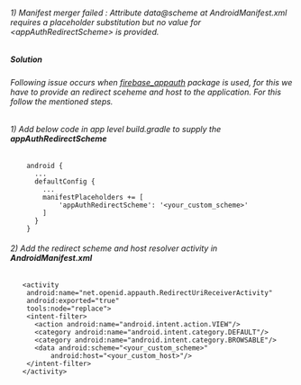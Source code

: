 ###### 1)  Manifest merger failed : Attribute data@scheme at AndroidManifest.xml requires a placeholder substitution but no value for \<appAuthRedirectScheme\> is provided.

##### ***Solution***
 ###### Following issue occurs when [firebase_appauth](https://pub.dev/packages/firebase_auth) package is used, for this we have to provide an redirect sceheme and host to the application. For this follow the mentioned steps.
 ###### 1) Add below code in app level build.gradle to supply the **appAuthRedirectScheme**
        android {
          ...
          defaultConfig {
            ...
            manifestPlaceholders += [
                'appAuthRedirectScheme': '<your_custom_scheme>'
            ]
          }
        }
###### 2) Add the redirect scheme and host resolver activity in **AndroidManifest.xml**
       <activity
        android:name="net.openid.appauth.RedirectUriReceiverActivity"
        android:exported="true"
        tools:node="replace">
        <intent-filter>
          <action android:name="android.intent.action.VIEW"/>
          <category android:name="android.intent.category.DEFAULT"/>
          <category android:name="android.intent.category.BROWSABLE"/>
          <data android:scheme="<your_custom_scheme>"
              android:host="<your_custom_host>"/>
        </intent-filter>
       </activity>


